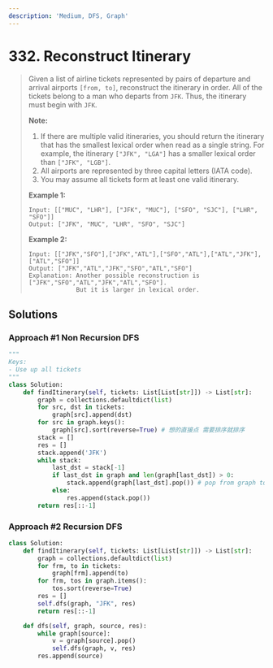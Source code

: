 ```yaml
---
description: 'Medium, DFS, Graph'
---
```


# 332. Reconstruct Itinerary

> Given a list of airline tickets represented by pairs of departure and arrival airports `[from, to]`, reconstruct the itinerary in order. All of the tickets belong to a man who departs from `JFK`. Thus, the itinerary must begin with `JFK`.
>
> **Note:**
>
> 1. If there are multiple valid itineraries, you should return the itinerary that has the smallest lexical order when read as a single string. For example, the itinerary `["JFK", "LGA"]` has a smaller lexical order than `["JFK", "LGB"]`.
> 2. All airports are represented by three capital letters \(IATA code\).
> 3. You may assume all tickets form at least one valid itinerary.
>
> **Example 1:**
>
> ```text
> Input: [["MUC", "LHR"], ["JFK", "MUC"], ["SFO", "SJC"], ["LHR", "SFO"]]
> Output: ["JFK", "MUC", "LHR", "SFO", "SJC"]
> ```
>
> **Example 2:**
>
> ```text
> Input: [["JFK","SFO"],["JFK","ATL"],["SFO","ATL"],["ATL","JFK"],["ATL","SFO"]]
> Output: ["JFK","ATL","JFK","SFO","ATL","SFO"]
> Explanation: Another possible reconstruction is ["JFK","SFO","ATL","JFK","ATL","SFO"].
>              But it is larger in lexical order.
> ```

## Solutions

### Approach \#1 Non Recursion DFS

```python
"""
Keys:
- Use up all tickets
"""
class Solution:
    def findItinerary(self, tickets: List[List[str]]) -> List[str]:
        graph = collections.defaultdict(list)
        for src, dst in tickets:
            graph[src].append(dst)
        for src in graph.keys():
            graph[src].sort(reverse=True) # 想的直接点 需要排序就排序
        stack = []
        res = []
        stack.append('JFK')
        while stack:
            last_dst = stack[-1]
            if last_dst in graph and len(graph[last_dst]) > 0:
                stack.append(graph[last_dst].pop()) # pop from graph to represent visited
            else:
                res.append(stack.pop())
        return res[::-1]
```

### Approach \#2 Recursion DFS

```python
class Solution:
    def findItinerary(self, tickets: List[List[str]]) -> List[str]:
        graph = collections.defaultdict(list)
        for frm, to in tickets:
            graph[frm].append(to)
        for frm, tos in graph.items():
            tos.sort(reverse=True)
        res = []
        self.dfs(graph, "JFK", res)
        return res[::-1]

    def dfs(self, graph, source, res):
        while graph[source]:
            v = graph[source].pop()
            self.dfs(graph, v, res)
        res.append(source)
```

